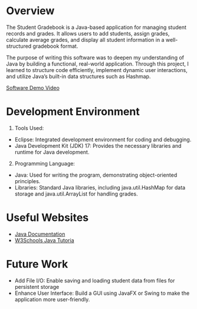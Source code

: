 # Overview

The Student Gradebook is a Java-based application for managing student records and grades. It allows users to add students, assign grades, calculate average grades, and display all student information in a well-structured gradebook format.

The purpose of writing this software was to deepen my understanding of Java by building a functional, real-world application. Through this project, I learned to structure code efficiently, implement dynamic user interactions, and utilize Java’s built-in data structures such as Hashmap.

[Software Demo Video](https://www.youtube.com/watch?v=HOghoNBYKPI)

# Development Environment
1. Tools Used:

- Eclipse: Integrated development environment for coding and debugging.
- Java Development Kit (JDK) 17: Provides the necessary libraries and runtime for Java development.

2. Programming Language:

- Java: Used for writing the program, demonstrating object-oriented principles.
- Libraries: Standard Java libraries, including java.util.HashMap for data storage and java.util.ArrayList for handling grades.


# Useful Websites

- [Java Documentation](https://docs.oracle.com/javase/8/docs/)
- [W3Schools Java Tutoria](https://www.w3schools.com/java/)

# Future Work

- Add File I/O: Enable saving and loading student data from files for persistent storage
- Enhance User Interface: Build a GUI using JavaFX or Swing to make the application more user-friendly.


